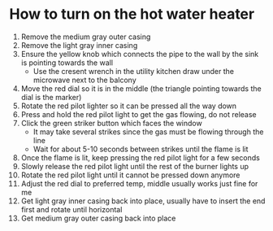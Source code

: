 # How to turn on the hot water heater

1. Remove the medium gray outer casing 
2. Remove the light gray inner casing
3. Ensure the yellow knob which connects the pipe to the wall by the sink is pointing towards the wall
   * Use the cresent wrench in the utility kitchen draw under the microwave next to the balcony 
4. Move the red dial so it is in the middle (the triangle pointing towards the dial is the marker)
5. Rotate the red pilot lighter so it can be pressed all the way down
6. Press and hold the red pilot light to get the gas flowing, do not release
7. Click the green striker button which faces the window
   * It may take several strikes since the gas must be flowing through the line
   * Wait for about 5-10 seconds between strikes until the flame is lit
8. Once the flame is lit, keep pressing the red pilot light for a few seconds
9. Slowly release the red pilot light until the rest of the burner lights up
10. Rotate the red pilot light until it cannot be pressed down anymore
11. Adjust the red dial to preferred temp, middle usually works just fine for me
12. Get light gray inner casing back into place, usually have to insert the end first and rotate until horizontal
13. Get medium gray outer casing back into place 
